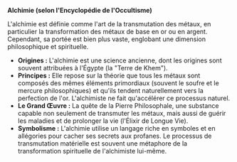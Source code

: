 **Alchimie (selon l'Encyclopédie de l'Occultisme)**

L'alchimie est définie comme l'art de la transmutation des métaux, en particulier la transformation des métaux de base en or ou en argent. Cependant, sa portée est bien plus vaste, englobant une dimension philosophique et spirituelle.

*   **Origines :** L'alchimie est une science ancienne, dont les origines sont souvent attribuées à l'Égypte (la "Terre de Khem").
*   **Principes :** Elle repose sur la théorie que tous les métaux sont composés des mêmes éléments primordiaux (souvent le soufre et le mercure philosophiques) et qu'ils tendent naturellement vers la perfection de l'or. L'alchimiste ne fait qu'accélérer ce processus naturel.
*   **Le Grand Œuvre :** La quête de la Pierre Philosophale, une substance capable non seulement de transmuter les métaux, mais aussi de guérir les maladies et de prolonger la vie (l'Élixir de Longue Vie).
*   **Symbolisme :** L'alchimie utilise un langage riche en symboles et en allégories pour cacher ses secrets aux profanes. Le processus de transmutation matérielle est souvent une métaphore de la transformation spirituelle de l'alchimiste lui-même.